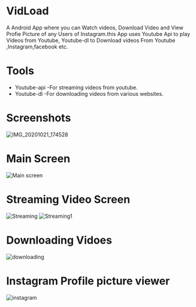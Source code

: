 # VidLoad
A Android App where you can Watch videos, Download Video and View Profie Picture of any Users of Instagram.this App uses Youtube Api to play Videos from Youtube, Youtube-dl to Download videos From Youtube ,Instagram,facebook etc.
# Tools
 * Youtube-api
    -For streaming videos from youtube.
* Youtube-dl
	  -For downloading videos from various websites.
# Screenshots
 ![IMG_20201021_174528](https://user-images.githubusercontent.com/68410510/96720638-a5253c80-13c8-11eb-80ba-cb0b57bd32d4.jpg)
# Main Screen
![Main screen](https://user-images.githubusercontent.com/68410510/96722201-bcfdc000-13ca-11eb-8ce5-76fb8d11dfed.jpg)

# Streaming Video Screen
![Streaming](https://user-images.githubusercontent.com/68410510/96721508-d9e5c380-13c9-11eb-80bb-96fc9782e5d1.jpg)
![Streaming1](https://user-images.githubusercontent.com/68410510/96722693-47deba80-13cb-11eb-9104-ee4a16ea6a2e.jpg)

# Downloading Vidoes
![downloading](https://user-images.githubusercontent.com/68410510/96723036-b4f25000-13cb-11eb-9318-020f02e6ebfa.jpg)

# Instagram Profile picture viewer
 ![instagram](https://user-images.githubusercontent.com/68410510/96752223-cea38f80-13eb-11eb-8518-7a4c00e92c4c.jpg)
